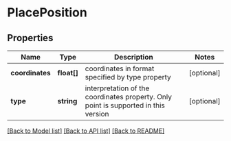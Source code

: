 # PlacePosition

## Properties
Name | Type | Description | Notes
------------ | ------------- | ------------- | -------------
**coordinates** | **float[]** | coordinates in format specified by type property | [optional] 
**type** | **string** | interpretation of the coordinates property. Only point is supported in this version | [optional] 

[[Back to Model list]](../README.md#documentation-for-models) [[Back to API list]](../README.md#documentation-for-api-endpoints) [[Back to README]](../README.md)


